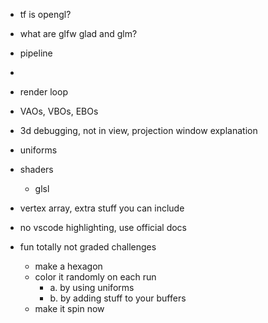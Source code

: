 - tf is opengl?
- what are glfw glad and glm?
- pipeline
- 

- render loop

- VAOs, VBOs, EBOs

- 3d debugging, not in view, projection window explanation

- uniforms

- shaders
    - glsl

- vertex array, extra stuff you can include

- no vscode highlighting, use official docs

- fun totally not graded challenges
    - make a hexagon
    - color it randomly on each run
        - a. by using uniforms
        - b. by adding stuff to your buffers
    - make it spin now

